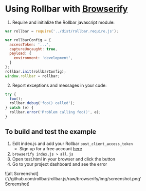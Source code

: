 # Using Rollbar with [Browserify](http://browserify.org/)

1. Require and initialize the Rollbar javascript module:

```js
var rollbar = require('../dist/rollbar.require.js');

var rollbarConfig = {
  accessToken: '...',
  captureUncaught: true,
  payload: {
    environment: 'development',
  }
};
rollbar.init(rollbarConfig);
window.rollbar = rollbar;
```

2. Report exceptions and messages in your code:

```js
try {
  foo();
  rollbar.debug('foo() called');
} catch (e) {
  rollbar.error('Problem calling foo()', e);
}
```

## To build and test the example
1. Edit index.js and add your Rollbar `post_client_access_token`
   - Sign up for a free account [here]('https://rollbar.com/signup/')
2. ```browserify index.js > all.js```
3. Open test.html in your browser and click the button
4. Go to your project dashboard and see the error

![alt Screenshot]('//github.com/rollbar/rollbar.js/raw/browserify/img/screenshot.png' Screenshot)
